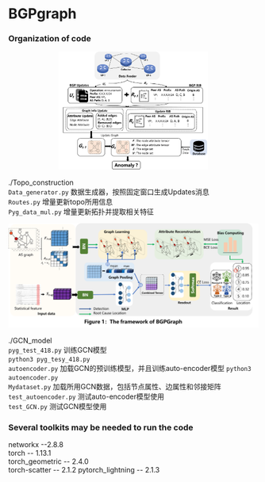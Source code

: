 # BGPgraph


### Organization of code
<div style="text-align: center;",align="center">
<img src="fig2.png" alt="本地图片"， width=300>
</div>  

./Topo_construction    
``Data_generator.py`` 数据生成器，按照固定窗口生成Updates消息  
``Routes.py`` 增量更新topo所用信息  
``Pyg_data_mul.py`` 增量更新拓扑并提取相关特征

<div style="text-align: center;",align="center">
<img src="fig1.png" alt="本地图片">
</div>

./GCN_model  
``pyg_test_418.py`` 训练GCN模型  
``python3 pyg_tesy_418.py ``  
``autoencoder.py`` 加载GCN的预训练模型，并且训练auto-encoder模型
``python3 autoencoder.py ``  
``Mydataset.py`` 加载所用GCN数据，包括节点属性、边属性和邻接矩阵
``test_autoencoder.py`` 测试auto-encoder模型使用  
``test_GCN.py`` 测试GCN模型使用  

### Several toolkits may be needed to run the code
networkx --2.8.8  
torch -- 1.13.1  
torch_geometric -- 2.4.0  
torch-scatter -- 2.1.2
pytorch_lightning -- 2.1.3